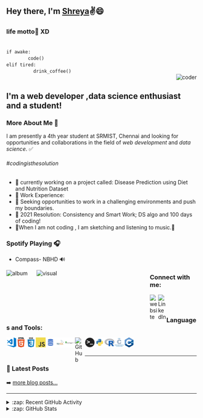 ## Hey there, I'm [Shreya][website]✌😄
### life motto🌈 XD 

<code>
if awake:
        code()
elif tired:
          drink_coffee()
 </code>                 
  <img src= "https://miro.medium.com/max/500/1*mr7WXw8tgpMhqugKP2WhrA.gif" alt="coder" style="float:right">




## I'm a web developer ,data science enthusiast and a student!

### More About Me 💬

I am presently a 4th year student at SRMIST, Chennai and looking for opportunities and collaborations in the field of *web development* and *data science*. ✅
###### #*codingisthesolution*

- 🔭 currently working on a project called: Disease Prediction using Diet and Nutrition Dataset
- 🌱 Work Experience:
- 🙋 Seeking opportunities to work in a challenging environments and push my boundaries.
- 🎯 2021 Resolution: Consistency and Smart Work; DS algo and 100 days of coding!
- 🌟When I am not coding , I am sketching and listening to music.🎵

### Spotify Playing 🎧



- Compass- NBHD 🔊

[<img src="https://images.genius.com/7ff6ccafa6d0a7c8ca8f2c847c6436ae.640x640x1.jpg" alt="album" width="80" height="80" img align="left"/>](https://images.genius.com/7ff6ccafa6d0a7c8ca8f2c847c6436ae.640x640x1.jpg)
[<img src="https://media.giphy.com/media/HeHaKhcJVj8r0cZx2J/giphy.gif" alt="visual" width="300" height="100" img align="left"/>](https://media.giphy.com/media/HeHaKhcJVj8r0cZx2J/giphy.gif)

### Connect with me:

[<img align="left" alt="website" width="22px" src="https://img.icons8.com/dusk/2x/domain.png" />][website]
[<img align="left" alt="LinkedIn" width="22px" src="https://img.icons8.com/material-two-tone/2x/linkedin--v2.gif" />][linkedin]


<br />
<br />

### Languages and Tools:


<img align="left" alt="Visual Studio Code" width="26px" src="https://raw.githubusercontent.com/github/explore/80688e429a7d4ef2fca1e82350fe8e3517d3494d/topics/visual-studio-code/visual-studio-code.png" />
<img align="left" alt="HTML5" width="26px" src="https://raw.githubusercontent.com/github/explore/80688e429a7d4ef2fca1e82350fe8e3517d3494d/topics/html/html.png" />
<img align="left" alt="CSS3" width="26px" src="https://raw.githubusercontent.com/github/explore/80688e429a7d4ef2fca1e82350fe8e3517d3494d/topics/css/css.png" />
<img align="left" alt="JavaScript" width="26px" src="https://raw.githubusercontent.com/github/explore/80688e429a7d4ef2fca1e82350fe8e3517d3494d/topics/javascript/javascript.png" />
<img align="left" alt="SQL" width="26px" src="https://raw.githubusercontent.com/github/explore/80688e429a7d4ef2fca1e82350fe8e3517d3494d/topics/sql/sql.png" />
<img align="left" alt="MySQL" width="26px" src="https://raw.githubusercontent.com/github/explore/80688e429a7d4ef2fca1e82350fe8e3517d3494d/topics/mysql/mysql.png" />
<img align="left" alt="MongoDB" width="26px" src="https://raw.githubusercontent.com/github/explore/80688e429a7d4ef2fca1e82350fe8e3517d3494d/topics/mongodb/mongodb.png" />
<img align="left" alt="GitHub" width="26px" src="https://img.icons8.com/dusk/2x/github.png" />
<img align="left" alt="Terminal" width="26px" src="https://raw.githubusercontent.com/github/explore/80688e429a7d4ef2fca1e82350fe8e3517d3494d/topics/terminal/terminal.png" />
<img align="left" alt="Terminal" width="26px" src="https://raw.githubusercontent.com/github/explore/80688e429a7d4ef2fca1e82350fe8e3517d3494d/topics/python/python.png" />
<img align="left" alt="Terminal" width="26px" src="https://raw.githubusercontent.com/github/explore/80688e429a7d4ef2fca1e82350fe8e3517d3494d/topics/r/r.png" />
<img align="left" alt="Terminal" width="26px" src="https://raw.githubusercontent.com/github/explore/80688e429a7d4ef2fca1e82350fe8e3517d3494d/topics/c/c.png" />
<img align="left" alt="Terminal" width="26px" src="https://raw.githubusercontent.com/github/explore/80688e429a7d4ef2fca1e82350fe8e3517d3494d/topics/cpp/cpp.png" />



<br />
<br />

---

### 📕 Latest Posts

<!-- BLOG-POST-LIST:START -->

<!-- BLOG-POST-LIST:END -->

➡️ [more blog posts...](#)

---

<details>
  <summary>:zap: Recent GitHub Activity</summary>
  
<!--START_SECTION:activity-->

<!--END_SECTION:activity-->

</details>

<details>
  <summary>:zap: GitHub Stats</summary>

  <img align="left" alt="GitHub Stats" src="https://github-readme-stats.shreya17r.vercel.app/api?username=shreya17r&show_icons=true&hide_border=true" />

</details>

[website]: http://www.fallingfalling.com/
[linkedin]: https://www.linkedin.com/in/shreya-raghuvansh-683614184
[project]: https://github.com/Shreya17r/content-aggregator
